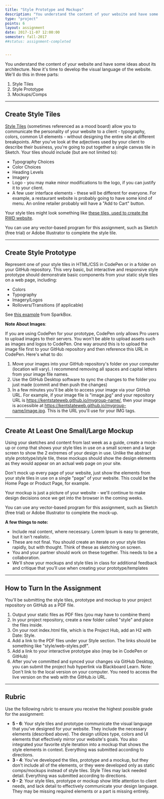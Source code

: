 ```yaml
---
title: "Style Prototype and Mockups"
description: "You understand the content of your website and have some ideas about its architecture.  Now it's time to develop the visual language of the website"
type: "project"
points: 6
layout: assignment
date: 2017-11-07 12:00:00
semester: fall-2017
##status: assignment-completed


---
```


You understand the content of your website and have some ideas about its architecture.  Now it's time to develop the visual language of the website.  We'll do this in three parts:

1.  Style Tiles
2.  Style Prototype
3.  Mockups/Comps

---

## Create Style Tiles

<a href="http://styletil.es">Style Tiles</a> (sometimes referenced as a mood board) allow you to communicate the personality of your website to a client - typography, colors, common UI elements - without designing the entire site at different breakpoints.    After you've look at the adjectives used by your client to describe their business, you're going to put together a single canvas tile in Sketch.  Your tiles should include (but are not limited to):

* Typography Choices
* Color Choices
* Heading Levels
* Imagery
* Logo - you may make minor modifications to the logo, if you can justify it to your client.
* A few user interface elements - these will be different for everyone.  For example, a restaurant website is probably going to have some kind of menu.  An online retailer probably will have a "Add to Cart" button.

Your style tiles might look something like <a href="http://rwdkent.com/files/RWD-Style-Tiles.pdf">these tiles, used to create the RWD website</a>.

You can use any vector-based program for this assignment, such as Sketch (free trial) or Adobe Illustrator to complete the style tile.

---

## Create Style Prototype

Represent one of your style tiles in HTML/CSS in CodePen or in a folder on your GitHub repository.  This very basic, but interactive and responsive style prototype should demonstrate basic components from your static style tiles on a web page, including:

* Colors
* Typography
* Imagery/Logos
* Rollovers/Transitions (if applicable)

See [this example](http://sparkbox.github.io/style-prototype/) from SparkBox.

**Note About Images**:  

If you are using CodePen for your prototype, CodePen only allows Pro users to upload images to their servers.  You won't be able to upload assets such as images and logos to CodePen.  One way around this is to upload the image file first to your GitHub repository and then reference this URL in CodePen.  Here's what to do:

1.  Move your images into your GitHub repository's folder on your computer (location will vary).  I recommend removing all spaces and capital letters from your image file names.
2.  Use the GitHub Desktop software to sync the changes to the folder you just made (commit and then push the changes)
3.  In a few minutes you'll be able to access your image via your GitHub URL.  For example, if your image file is "image.jpg" and your repository URL is https://kentstateweb.github.io/mygroup-name/, then your image is accessible at https://kentstateweb.github.io/mygroup-name/image.jpg.  This is the URL you'll use for your IMG tags.

---

## Create At Least One Small/Large Mockup

Using your sketches and content from last week as a guide, create a mock-up or comp that shows your style tiles in use on a small screen and a large screen to show the 2 extremes of your design in use.  Unlike the abstract style prototype/style tile, these mockups should show the design elements as they would appear on an actual web page on your site.

Don't mock up every page of your website, just show the elements from your style tiles in use on a single "page" of your website.  This could be the Home Page or Product Page, for example.

Your mockup is just a picture of your website - we'll continue to make design decisions once we get into the browser in the coming weeks.

You can use any vector-based program for this assignment, such as Sketch (free trial) or Adobe Illustrator to complete the mock-up.

**A few things to note:**

* Include real content, where necessary.  Lorem Ipsum is easy to generate, but it isn't realistic.
* These are not final.  You should create an iterate on your style tiles rapidly, but with thought.  Think of these as sketching on screen.
* You and your partner should work on these together.  This needs to be a collaboration.
* We'll show your mockups and style tiles in class for additional feedback and critique that you'll use when creating your prototype/templates

---

## How to Turn In the Assignment

You'll be submitting the style tiles, prototype and mockup to your project repository on GitHub as a PDF file.

1.  Output your static files as PDF files (you may have to combine them)
2.  In your project repository, create a new folder called "style" and place the files inside.
2.  On your root index.html file, which is the Project Hub, add an H2 with Date: Style.
3.  Add a link to the PDF files under your Style section.  The links should be something like "style/web-styles.pdf".
4.  Add a link to your interactive prototype also (may be in CodePen or GitHub)
5.  After you've committed and synced your changes via GitHub Desktop, you can submit the project hub hyperlink via Blackboard Learn.  Note: Don't link to the local version on your computer.  You need to access the live version on the web with the GitHub.io URL.


---

## Rubric

Use the following rubric to ensure you receive the highest possible grade for the assignment:

* **5 - 6**: Your style tiles and prototype communicate the visual language that you've designed for your website.  They include the necessary elements (described above).  The design utilizes type, colors and UI elements that effectively mirror your website's goals.    You also integrated your favorite style iteration into a mockup that shows the style elements in context.  Everything was submitted according to directions.
* **3 - 4**: You've developed the tiles, prototype and a mockup, but they don't include all of the elements, or they were developed only as static comps/mockups instead of style tiles.  Style Tiles may lack needed detail.  Everything was submitted according to directions.
* **0 - 2**: Your style tiles, prototype or mockup show little attention to client needs, and lack detail to effectively communicate your design language.  They may be missing required elements or a part is missing entirely.
